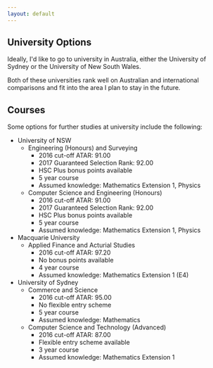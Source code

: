 ```yaml
---
layout: default
---
```


## University Options

Ideally, I'd like to go to university in Australia, either the University of Sydney or the
University of New South Wales.

Both of these universities rank well on Australian and international comparisons and fit into the
area I plan to stay in the future.

## Courses

Some options for further studies at university include the following:

 - University of NSW
   * Engineering (Honours) and Surveying
     + 2016 cut-off ATAR: 91.00
     + 2017 Guaranteed Selection Rank: 92.00
     + HSC Plus bonus points available
     + 5 year course
     + Assumed knowledge: Mathematics Extension 1, Physics
   * Computer Science and Engineering (Honours)
     + 2016 cut-off ATAR: 91.00
     + 2017 Guaranteed Selection Rank: 92.00
     + HSC Plus bonus points available
     + 5 year course
     + Assumed knowledge: Mathematics Extension 1, Physics
 - Macquarie University
   * Applied Finance and Acturial Studies
     + 2016 cut-off ATAR: 97.20
     + No bonus points available
     + 4 year course
     + Assumed knowledge: Mathematics Extension 1 (E4)
 - University of Sydney
   * Commerce and Science
     + 2016 cut-off ATAR: 95.00
     + No flexible entry scheme
     + 5 year course
     + Assumed knowledge: Mathematics
   * Computer Science and Technology (Advanced)
     + 2016 cut-off ATAR: 87.00
     + Flexible entry scheme available
     + 3 year course
     + Assumed knowledge: Mathematics Extension 1
